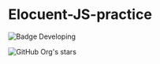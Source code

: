 # Elocuent-JS-practice

![Badge Developing](https://img.shields.io/badge/STATUS-%20DEVELOPING-green)

![GitHub Org's stars](https://img.shields.io/github/stars/shevotool?style=social)

